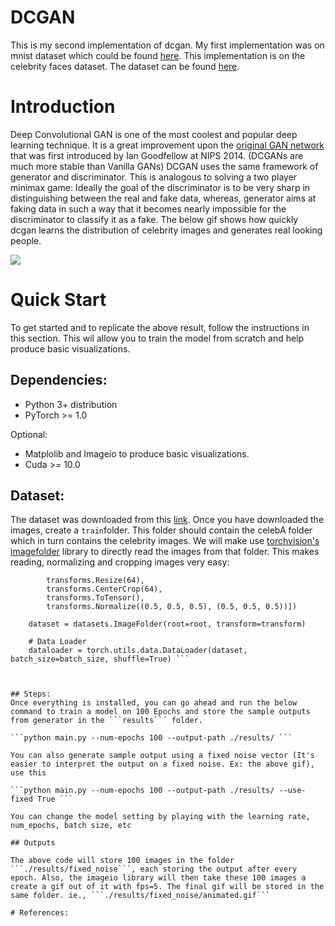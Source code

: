 # DCGAN 

This is my second implementation of dcgan. My first implementation was on mnist dataset which could be found [here](https://github.com/AKASHKADEL/dcgan-mnist). This implementation is on the celebrity faces dataset. The dataset can be found [here](http://mmlab.ie.cuhk.edu.hk/projects/CelebA.html).

# Introduction

Deep Convolutional GAN is one of the most coolest and popular deep learning technique. It is a great improvement upon the [original GAN network](https://papers.nips.cc/paper/5423-generative-adversarial-nets.pdf) that was first introduced by Ian Goodfellow at NIPS 2014. (DCGANs are much more stable than Vanilla GANs) DCGAN uses the same framework of generator and discriminator. This is analogous to solving a two player minimax game: Ideally the goal of the discriminator is to be very sharp in distinguishing between the real and fake data, whereas, generator aims at faking data in such a way that it becomes nearly impossible for the discriminator to classify it as a fake. The below gif shows how quickly dcgan learns the distribution of celebrity images and generates real looking people.

![](https://github.com/AKASHKADEL/dcgan-celeba/blob/master/results/fixed_noise/animated.gif)

# Quick Start

To get started and to replicate the above result, follow the instructions in this section. This wil allow you to train the model from scratch and help produce basic visualizations. 

## Dependencies:

* Python 3+ distribution
* PyTorch >= 1.0

Optional:

* Matplolib and Imageio to produce basic visualizations.
* Cuda >= 10.0

## Dataset:
The dataset was downloaded from this [link](http://mmlab.ie.cuhk.edu.hk/projects/CelebA.html). Once you have downloaded the images, create a ```train```folder. This folder should contain the celebA folder which in turn contains the celebrity images. We will make use [torchvision's imagefolder](https://pytorch.org/docs/stable/torchvision/datasets.html#imagefolder) library to directly read the images from that folder. This makes reading, normalizing and cropping images very easy:

```     transform = transforms.Compose([
        transforms.Resize(64),
        transforms.CenterCrop(64),
        transforms.ToTensor(),
        transforms.Normalize((0.5, 0.5, 0.5), (0.5, 0.5, 0.5))])

    dataset = datasets.ImageFolder(root=root, transform=transform)

    # Data Loader
    dataloader = torch.utils.data.DataLoader(dataset, batch_size=batch_size, shuffle=True) ```
    


## Steps:
Once everything is installed, you can go ahead and run the below command to train a model on 100 Epochs and store the sample outputs from generator in the ```results``` folder.

```python main.py --num-epochs 100 --output-path ./results/ ```

You can also generate sample output using a fixed noise vector (It's easier to interpret the output on a fixed noise. Ex: the above gif), use this

```python main.py --num-epochs 100 --output-path ./results/ --use-fixed True ```

You can change the model setting by playing with the learning rate, num_epochs, batch size, etc

## Outputs

The above code will store 100 images in the folder ```./results/fixed_noise```, each storing the output after every epoch. Also, the imageio library will then take these 100 images a create a gif out of it with fps=5. The final gif will be stored in the same folder. ie., ```./results/fixed_noise/animated.gif```

# References:





